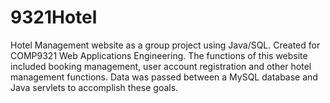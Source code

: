 # 9321Hotel
Hotel Management website as a group project using Java/SQL. Created for COMP9321 Web Applications Engineering.
The functions of this website included booking management, user account registration and other hotel management functions.
Data was passed between a MySQL database and Java servlets to accomplish these goals.

